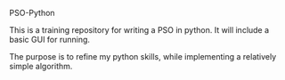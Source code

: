 PSO-Python

This is a training repository for writing a PSO in python.
It will include a basic GUI for running.

The purpose is to refine my python skills, while implementing a relatively simple algorithm.